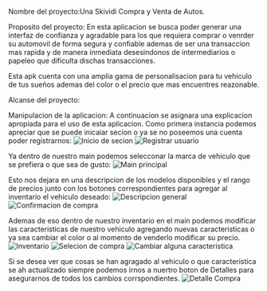 Nombre del proyecto:Una Skividi Compra y Venta de Autos.

Proposito del proyecto:
En esta aplicacion se busca poder generar una interfaz de confianza y agradable para los que requiera comprar o venrder su automovil de forma segura
y confiable ademas de ser una transaccion mas rapida y de manera inmediata desesindonos de intermediarios o papeleo que dificulta dischas transacciones.

Esta apk cuenta con una amplia gama de personalisacion para tu vehiculo de tus sueños ademas del color o el precio que mas encuentres reazonable.

Alcanse del proyecto:



Manipulacion de la aplicacion:
A continuacion se asignara una explicacion apropiada para el uso de esta aplicacion.
Como primera instancia podemos apreciar que se puede inicaiar secion o ya se no poseemos una cuenta poder registrarnos:
![Inicio de secion](capturas_de_funcionalidad/1.png)
![Registrar usuario](capturas_de_funcionalidad/2.png)

Ya dentro de nuestro main podemos selecconar la marca de vehiculo que se prefiera o que sea de gusto:
![Main principal](capturas_de_funcionalidad/3.png)

Esto nos dejara en una descripcion de los modelos disponibles y el rango de precios junto con los botones correspondientes para agregar al inventario el vehiculo deseado:
![Descripcion general](capturas_de_funcionalidad/4.png)
![Confirmacion de compra](capturas_de_funcionalidad/5.png)

Ademas de eso dentro de nuestro inventario en el main podemos modificar las caracteristicas de nuestro vehiculo agregando nuevas caracteristicas o ya sea cambiar el color o al momento de venderlo modificar su precio.
![Inventario](capturas_de_funcionalidad/9.png)
![Selecion de compra](capturas_de_funcionalidad/6.png)
![Cambiar alguna caracteristica](capturas_de_funcionalidad/7.png)

Si se desea ver que cosas se han agragado al vehiculo o que caracteristica se ah actualizado siempre podemos irnos a nuertro boton de Detalles para asegurarnos de todos los cambios corrspondientes.
![Detalle Compra](capturas_de_funcionalidad/8.png)
